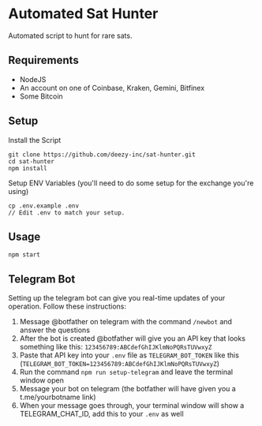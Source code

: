 # Automated Sat Hunter
Automated script to hunt for rare sats.

## Requirements
- NodeJS
- An account on one of Coinbase, Kraken, Gemini, Bitfinex
- Some Bitcoin

## Setup
Install the Script
```agsl
git clone https://github.com/deezy-inc/sat-hunter.git
cd sat-hunter
npm install
```

Setup ENV Variables (you'll need to do some setup for the exchange you're using)
```agsl
cp .env.example .env
// Edit .env to match your setup.
```

## Usage
```agsl
npm start
```

## Telegram Bot
Setting up the telegram bot can give you real-time updates of your operation. Follow these instructions:
1) Message @botfather on telegram with the command `/newbot` and answer the questions
2) After the bot is created @botfather will give you an API key that looks something like this: `123456789:ABCdefGhIJKlmNoPQRsTUVwxyZ`
3) Paste that API key into your `.env` file as `TELEGRAM_BOT_TOKEN` like this (`TELEGRAM_BOT_TOKEN=123456789:ABCdefGhIJKlmNoPQRsTUVwxyZ`)
4) Run the command `npm run setup-telegram` and leave the terminal window open
5) Message your bot on telegram (the botfather will have given you a t.me/yourbotname link)
6) When your message goes through, your terminal window will show a TELEGRAM_CHAT_ID, add this to your `.env` as well